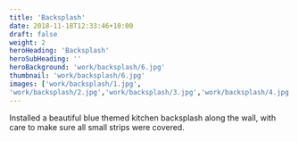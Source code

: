```yaml
---
title: 'Backsplash'
date: 2018-11-18T12:33:46+10:00
draft: false
weight: 2
heroHeading: 'Backsplash'
heroSubHeading: ''
heroBackground: 'work/backsplash/6.jpg'
thumbnail: 'work/backsplash/6.jpg'
images: ['work/backsplash/1.jpg', 
'work/backsplash/2.jpg','work/backsplash/3.jpg','work/backsplash/4.jpg','work/backsplash/5.jpg','work/backsplash/6.jpg']
---
```


Installed a beautiful blue themed kitchen backsplash along the wall, with care to make sure all small strips were covered.                                           
